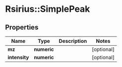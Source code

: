 # Rsirius::SimplePeak



## Properties
Name | Type | Description | Notes
------------ | ------------- | ------------- | -------------
**mz** | **numeric** |  | [optional] 
**intensity** | **numeric** |  | [optional] 


